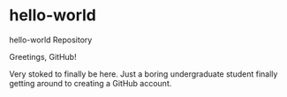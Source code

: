 # hello-world
hello-world Repository

Greetings, GitHub!

Very stoked to finally be here.  Just a boring undergraduate student finally getting around to creating a GitHub account.
